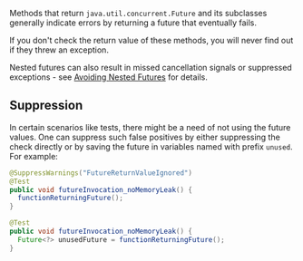 Methods that return `java.util.concurrent.Future` and its subclasses generally
indicate errors by returning a future that eventually fails.

If you don't check the return value of these methods, you will never find out if
they threw an exception.

Nested futures can also result in missed cancellation signals or suppressed
exceptions - see
[Avoiding Nested Futures](https://github.com/google/guava/wiki/ListenableFutureExplained#avoid-nested-futures)
for details.

## Suppression

In certain scenarios like tests, there might be a need of not using the future
values. One can suppress such false positives by either suppressing the check
directly or by saving the future in variables named with prefix `unused`. For
example:

```java
@SuppressWarnings("FutureReturnValueIgnored")
@Test
public void futureInvocation_noMemoryLeak() {
  functionReturningFuture();
}
```

```java
@Test
public void futureInvocation_noMemoryLeak() {
  Future<?> unusedFuture = functionReturningFuture();
}
```
